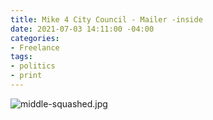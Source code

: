 ```yaml
---
title: Mike 4 City Council - Mailer -inside
date: 2021-07-03 14:11:00 -04:00
categories:
- Freelance
tags:
- politics
- print
---
```


![middle-squashed.jpg](/uploads/middle-squashed.jpg)